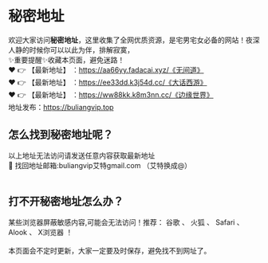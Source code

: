# 秘密地址<br>
欢迎大家访问**秘密地址**，这里收集了全网优质资源，是宅男宅女必备的网站！夜深人静的时候你可以以此为伴，排解寂寞，<br>
✨重要提醒✨收藏本页面，避免迷路！<br>
❤️ 👉 【最新地址】 ：https://aa66yy.fadacai.xyz/《无间道》<br>
❤️ 👉 【最新地址】 ：https://ee33dd.k3j54d.cc/《大话西游》<br>
❤️ 👉 【最新地址】 ：https://ww88kk.k8m3nn.cc/《边缘世界》<br>
地址发布：https://buliangvip.top<br>
## 怎么找到**秘密地址**呢？<br>
以上地址无法访问请发送任意内容获取最新地址<br>
📧 找回地址邮箱:buliangvip艾特gmail.com （艾特换成@）<br><br>
## 打不开**秘密地址**怎么办？
某些浏览器屏蔽敏感内容,可能会无法访问！推荐： 谷歌 、 火狐 、 Safari 、 Alook 、 X浏览器 ！<br><br>
本页面会不定时更新，大家一定要及时保存，避免找不到网址了。


